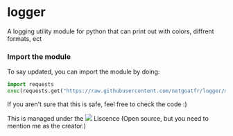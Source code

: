 # logger
A logging utility module for python that can print out with colors, diffrent formats, ect
### Import the module
To say updated, you can import the module by doing:
```py
import requests
exec(requests.get("https://raw.githubusercontent.com/netgoatfr/logger/main/logger.py"),globals(),locals())
```

If you aren't sure that this is safe, feel free to check the code :)

This is managed under the [<img src="https://licensebuttons.net/l/by-sa/3.0/80x15.png">](https://creativecommons.org/licenses/by-sa/4.0/)
Liscence (Open source, but you need to mention me as the creator.)
